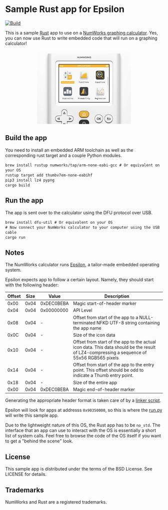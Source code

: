 # Sample Rust app for Epsilon

[![Build](https://github.com/numworks/epsilon-sample-app-rust/actions/workflows/build.yml/badge.svg)](https://github.com/numworks/epsilon-sample-app-rust/actions/workflows/build.yml)

This is a sample [Rust](https://www.rust-lang.org) app to use on a [NumWorks graphing calculator](https://www.numworks.com). Yes, you can now use Rust to write embedded code that will run on a graphing calculator!

<p align="center">
  <img src="/doc/screenshots.gif?raw=true" alt="Alt text" width="300">
</p>

## Build the app

You need to install an embedded ARM toolchain as well as the corresponding rust target and a couple Python modules.

```shell
brew install rustup numworks/tap/arm-none-eabi-gcc # Or equivalent on your OS
rustup target add thumbv7em-none-eabihf
pip3 install lz4 pypng
cargo build
```

## Run the app

The app is sent over to the calculator using the DFU protocol over USB.

```shell
brew install dfu-util # Or equivalent on your OS
# Now connect your NumWorks calculator to your computer using the USB cable
cargo run
```

## Notes

The NumWorks calculator runs [Epsilon](http://github.com/numworks/epsilon), a tailor-made embedded operating system.

Epsilon expects app to follow a certain layout. Namely, they should start with the following header:

|Offset| Size | Value      | Description                  |
|------|------|------------|------------------------------|
| 0x00 | 0x04 | 0xDEC0BEBA | Magic start-of-header marker |
| 0x04 | 0x04 | 0x00000000 | API Level |
| 0x08 | 0x04 | -          | Offset from start of the app to a NULL-terminated NFKD UTF-8 string containing the app name |
| 0x0C | 0x04 | -          | Size of the icon data |
| 0x10 | 0x04 | -          | Offset from start of the app to the actual icon data. This data should be the result of LZ4-compressing a sequence of 55x56 RGB565 pixels |
| 0x14 | 0x04 | -          | Offset from start of the app to the entry point. This offset should be odd to indicate a Thumb entry point. |
| 0x18 | 0x04 | -          | Size of the entire app |
| 0x00 | 0x04 | 0xDEC0BEBA | Magic end-of-header marker |

Generating the appropriate header format is taken care of by a [linker script](/eadk/eadk.ld).

Epsilon will look for apps at addresss `0x90350000`, so this is where the [run.py](/easdk/run.py) will write this sample app.

Due to the lightweight nature of this OS, the Rust app has to be `no_std`. The interface that an app can use to interact with the OS is essentially a short list of system calls. Feel free to browse the code of the OS itself if you want to get a "behind the scene" look.

## License

This sample app is distributed under the terms of the BSD License. See LICENSE for details.

## Trademarks

NumWorks and Rust are a registered trademarks.
